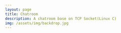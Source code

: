 ```yaml
---
layout: page
title: Chatroom
description: A chatroom base on TCP Socket(Linux C)
img: /assets/img/backdrop.jpg
---
```


